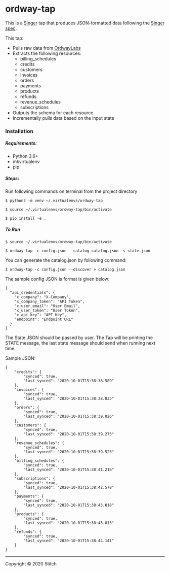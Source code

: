 # ordway-tap

This is a [Singer](https://singer.io) tap that produces JSON-formatted data
following the [Singer
spec](https://github.com/singer-io/getting-started/blob/master/SPEC.md).

This tap:

- Pulls raw data from [OrdwayLabs](https://www.ordwaylabs.com/)
- Extracts the following resources:
  - billing_schedules
  - credits
  - customers
  - invoices
  - orders
  - payments
  - products
  - refunds
  - revenue_schedules
  - subscriptions
- Outputs the schema for each resource
- Incrementally pulls data based on the input state

### Installation
##### Requirements:
- Python 3.6+
- mkvirtualenv
- pip

##### Steps:
Run following commands on terminal from the project directory

`$ python3 -m venv ~/.virtualenvs/ordway-tap`

`$ source ~/.virtualenvs/ordway-tap/bin/activate`

`$ pip install -e .`

##### To Run
`$ source ~/.virtualenvs/ordway-tap/bin/activate`

`$ ordway-tap -c config.json --catalog catalog.json -s state.json`


You can generate the catalog.json by following command:

`$ ordway-tap -c config.json --discover > catalog.json`

The sample config JSON is format is given below:
```
{
  "api_credentials": {
    "x_company": "X-Company",
    "x_company_token": "API Token",
    "x_user_email": "User Email",
    "x_user_token": "User Token",
    "x_api_key": "API Key",
    "endpoint": "Endpoint URL"
  }
}
```

The State JSON should be passed by user. 
The Tap will be printing the STATE message, the last state message should send when running next time. 

Sample JSON:

```
{
	"credits": {
		"synced": true,
		"last_synced": "2020-10-01T15:38:38.589"
	},
	"invoices": {
		"synced": true,
		"last_synced": "2020-10-01T15:38:38.835"
	},
	"orders": {
		"synced": true,
		"last_synced": "2020-10-01T15:38:39.026"
	},
	"customers": {
		"synced": true,
		"last_synced": "2020-10-01T15:38:39.275"
	},
	"revenue_schedules": {
		"synced": true,
		"last_synced": "2020-10-01T15:38:39.523"
	},
	"billing_schedules": {
		"synced": true,
		"last_synced": "2020-10-01T15:38:41.218"
	},
	"subscriptions": {
		"synced": true,
		"last_synced": "2020-10-01T15:38:42.578"
	},
	"payments": {
		"synced": true,
		"last_synced": "2020-10-01T15:38:43.018"
	},
	"products": {
		"synced": true,
		"last_synced": "2020-10-01T15:38:43.813"
	},
	"refunds": {
		"synced": true,
		"last_synced": "2020-10-01T15:38:44.141"
	}
}

```
---

Copyright &copy; 2020 Stitch
